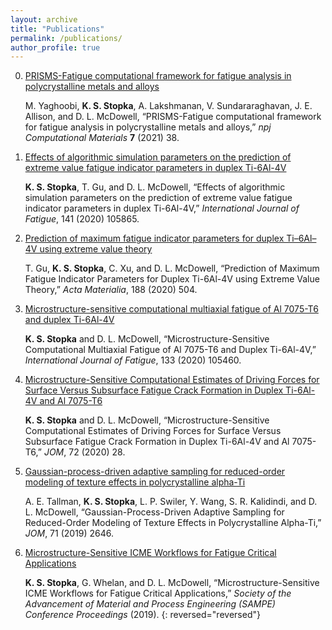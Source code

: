 ```yaml
---
layout: archive
title: "Publications"
permalink: /publications/
author_profile: true
---
```




  0. [PRISMS-Fatigue computational framework for fatigue analysis in polycrystalline metals and alloys](https://www.nature.com/articles/s41524-021-00506-8)

      M. Yaghoobi, <b>K. S. Stopka</b>, A. Lakshmanan, V. Sundararaghavan, J. E. Allison, and D. L. McDowell, “PRISMS-Fatigue computational framework for fatigue analysis in polycrystalline metals and alloys,” <i>npj Computational Materials</i> <b>7</b> (2021) 38.

  0. [Effects of algorithmic simulation parameters on the prediction of extreme value fatigue indicator parameters in duplex Ti-6Al-4V](https://www.sciencedirect.com/science/article/pii/S0142112320303960)

     <b>K. S. Stopka</b>, T. Gu, and D. L. McDowell, “Effects of algorithmic simulation parameters on the prediction of extreme value fatigue indicator parameters in duplex Ti-6Al-4V,” <i>International Journal of Fatigue</i>, 141 (2020) 105865.

  0. [Prediction of maximum fatigue indicator parameters for duplex Ti–6Al–4V using extreme value theory](https://www.sciencedirect.com/science/article/pii/S1359645420301026)

     T. Gu, <b>K. S. Stopka</b>, C. Xu, and D. L. McDowell, “Prediction of Maximum Fatigue Indicator Parameters for Duplex Ti-6Al-4V using Extreme Value Theory,” <i>Acta Materialia</i>, 188 (2020) 504.

  0. [Microstructure-sensitive computational multiaxial fatigue of Al 7075-T6 and duplex Ti-6Al-4V](https://www.sciencedirect.com/science/article/pii/S014211231930564X)

     <b>K. S. Stopka</b> and D. L. McDowell, “Microstructure-Sensitive Computational Multiaxial Fatigue of Al 7075-T6 and Duplex Ti-6Al-4V,” <i>International Journal of Fatigue</i>, 133 (2020) 105460.

  0. [Microstructure-Sensitive Computational Estimates of Driving Forces for Surface Versus Subsurface Fatigue Crack Formation in Duplex Ti-6Al-4V and Al 7075-T6](https://link.springer.com/article/10.1007/s11837-019-03804-1)

     <b>K. S. Stopka</b> and D. L. McDowell, “Microstructure-Sensitive Computational Estimates of Driving Forces for Surface Versus Subsurface Fatigue Crack Formation in Duplex Ti-6Al-4V and Al 7075-T6,” <i>JOM</i>, 72 (2020) 28.

  0. [Gaussian-process-driven adaptive sampling for reduced-order modeling of texture effects in polycrystalline alpha-Ti](https://link.springer.com/article/10.1007/s11837-019-03553-1)

     A. E. Tallman, <b>K. S. Stopka</b>, L. P. Swiler, Y. Wang, S. R. Kalidindi, and D. L. McDowell, “Gaussian-Process-Driven Adaptive Sampling for Reduced-Order Modeling of Texture Effects in Polycrystalline Alpha-Ti,” <i>JOM</i>, 71 (2019) 2646.

  0. [Microstructure-Sensitive ICME Workflows for Fatigue Critical Applications](https://www.researchgate.net/publication/332385820_Microstructure-Sensitive_ICME_Workflows_for_Fatigue_Critical_Application)

     <b>K. S. Stopka</b>, G. Whelan, and D. L. McDowell, “Microstructure-Sensitive ICME Workflows for Fatigue Critical Applications,” <i>Society of the Advancement of Material and Process Engineering (SAMPE) Conference Proceedings</i> (2019). 
{: reversed="reversed"}
